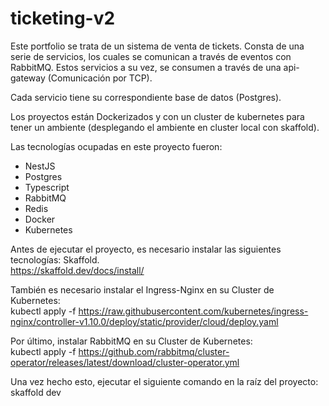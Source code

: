 # ticketing-v2

Este portfolio se trata de un sistema de venta de tickets. 
Consta de una serie de servicios, los cuales se comunican a través de eventos con RabbitMQ.
Estos servicios a su vez, se consumen a través de una api-gateway (Comunicación por TCP).

Cada servicio tiene su correspondiente base de datos (Postgres).

Los proyectos están Dockerizados y con un cluster de kubernetes para tener un ambiente (desplegando el ambiente en cluster local con skaffold).

Las tecnologías ocupadas en este proyecto fueron:
* NestJS
* Postgres
* Typescript
* RabbitMQ
* Redis
* Docker
* Kubernetes

Antes de ejecutar el proyecto, es necesario instalar las siguientes tecnologías: Skaffold.  
https://skaffold.dev/docs/install/

También es necesario instalar el Ingress-Nginx en su Cluster de Kubernetes:  
kubectl apply -f https://raw.githubusercontent.com/kubernetes/ingress-nginx/controller-v1.10.0/deploy/static/provider/cloud/deploy.yaml

Por último, instalar RabbitMQ en su Cluster de Kubernetes:  
kubectl apply -f https://github.com/rabbitmq/cluster-operator/releases/latest/download/cluster-operator.yml

Una vez hecho esto, ejecutar el siguiente comando en la raíz del proyecto:  
skaffold dev
